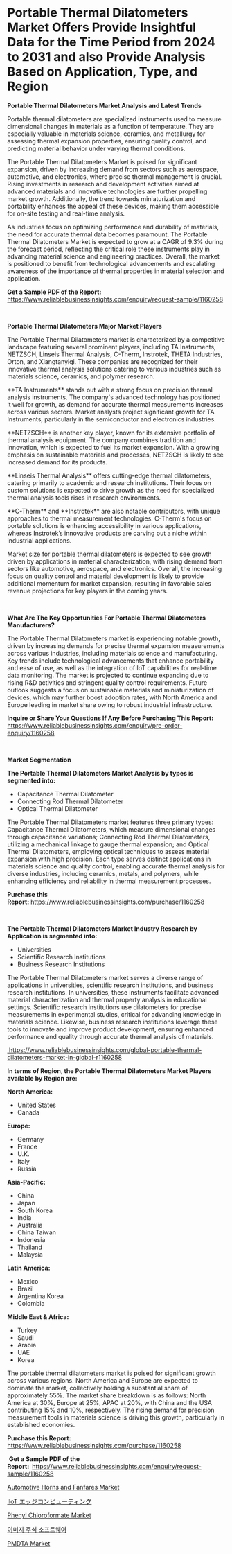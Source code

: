 <p><h1>Portable Thermal Dilatometers Market Offers Provide Insightful Data for the Time Period from 2024 to 2031 and also Provide Analysis Based on Application, Type, and Region</h1></p><p><strong>Portable Thermal Dilatometers Market Analysis and Latest Trends</strong></p>
<p><p>Portable thermal dilatometers are specialized instruments used to measure dimensional changes in materials as a function of temperature. They are especially valuable in materials science, ceramics, and metallurgy for assessing thermal expansion properties, ensuring quality control, and predicting material behavior under varying thermal conditions. </p><p>The Portable Thermal Dilatometers Market is poised for significant expansion, driven by increasing demand from sectors such as aerospace, automotive, and electronics, where precise thermal management is crucial. Rising investments in research and development activities aimed at advanced materials and innovative technologies are further propelling market growth. Additionally, the trend towards miniaturization and portability enhances the appeal of these devices, making them accessible for on-site testing and real-time analysis.</p><p>As industries focus on optimizing performance and durability of materials, the need for accurate thermal data becomes paramount. The Portable Thermal Dilatometers Market is expected to grow at a CAGR of 9.3% during the forecast period, reflecting the critical role these instruments play in advancing material science and engineering practices. Overall, the market is positioned to benefit from technological advancements and escalating awareness of the importance of thermal properties in material selection and application.</p></p>
<p><strong>Get a Sample PDF of the Report:&nbsp;</strong> <a href="https://www.reliablebusinessinsights.com/enquiry/request-sample/1160258">https://www.reliablebusinessinsights.com/enquiry/request-sample/1160258</a></p>
<p>&nbsp;</p>
<p><strong>Portable Thermal Dilatometers Major Market Players</strong></p>
<p><p>The Portable Thermal Dilatometers market is characterized by a competitive landscape featuring several prominent players, including TA Instruments, NETZSCH, Linseis Thermal Analysis, C-Therm, Instrotek, THETA Industries, Orton, and Xiangtanyiqi. These companies are recognized for their innovative thermal analysis solutions catering to various industries such as materials science, ceramics, and polymer research.</p><p>**TA Instruments** stands out with a strong focus on precision thermal analysis instruments. The company's advanced technology has positioned it well for growth, as demand for accurate thermal measurements increases across various sectors. Market analysts project significant growth for TA Instruments, particularly in the semiconductor and electronics industries.</p><p>**NETZSCH** is another key player, known for its extensive portfolio of thermal analysis equipment. The company combines tradition and innovation, which is expected to fuel its market expansion. With a growing emphasis on sustainable materials and processes, NETZSCH is likely to see increased demand for its products.</p><p>**Linseis Thermal Analysis** offers cutting-edge thermal dilatometers, catering primarily to academic and research institutions. Their focus on custom solutions is expected to drive growth as the need for specialized thermal analysis tools rises in research environments.</p><p>**C-Therm** and **Instrotek** are also notable contributors, with unique approaches to thermal measurement technologies. C-Therm's focus on portable solutions is enhancing accessibility in various applications, whereas Instrotek’s innovative products are carving out a niche within industrial applications.</p><p>Market size for portable thermal dilatometers is expected to see growth driven by applications in material characterization, with rising demand from sectors like automotive, aerospace, and electronics. Overall, the increasing focus on quality control and material development is likely to provide additional momentum for market expansion, resulting in favorable sales revenue projections for key players in the coming years.</p></p>
<p>&nbsp;</p>
<p><strong>What Are The Key Opportunities For Portable Thermal Dilatometers Manufacturers?</strong></p>
<p><p>The Portable Thermal Dilatometers market is experiencing notable growth, driven by increasing demands for precise thermal expansion measurements across various industries, including materials science and manufacturing. Key trends include technological advancements that enhance portability and ease of use, as well as the integration of IoT capabilities for real-time data monitoring. The market is projected to continue expanding due to rising R&D activities and stringent quality control requirements. Future outlook suggests a focus on sustainable materials and miniaturization of devices, which may further boost adoption rates, with North America and Europe leading in market share owing to robust industrial infrastructure.</p></p>
<p><strong>Inquire or Share Your Questions If Any Before Purchasing This Report:</strong> <a href="https://www.reliablebusinessinsights.com/enquiry/pre-order-enquiry/1160258">https://www.reliablebusinessinsights.com/enquiry/pre-order-enquiry/1160258</a></p>
<p>&nbsp;</p>
<p><strong>Market Segmentation</strong></p>
<p><strong>The Portable Thermal Dilatometers Market Analysis by types is segmented into:</strong></p>
<p><ul><li>Capacitance Thermal Dilatometer</li><li>Connecting Rod Thermal Dilatometer</li><li>Optical Thermal Dilatometer</li></ul></p>
<p><p>The Portable Thermal Dilatometers market features three primary types: Capacitance Thermal Dilatometers, which measure dimensional changes through capacitance variations; Connecting Rod Thermal Dilatometers, utilizing a mechanical linkage to gauge thermal expansion; and Optical Thermal Dilatometers, employing optical techniques to assess material expansion with high precision. Each type serves distinct applications in materials science and quality control, enabling accurate thermal analysis for diverse industries, including ceramics, metals, and polymers, while enhancing efficiency and reliability in thermal measurement processes.</p></p>
<p><strong>Purchase this Report:&nbsp;</strong><a href="https://www.reliablebusinessinsights.com/purchase/1160258">https://www.reliablebusinessinsights.com/purchase/1160258</a></p>
<p>&nbsp;</p>
<p><strong>The Portable Thermal Dilatometers Market Industry Research by Application is segmented into:</strong></p>
<p><ul><li>Universities</li><li>Scientific Research Institutions</li><li>Business Research Institutions</li></ul></p>
<p><p>The Portable Thermal Dilatometers market serves a diverse range of applications in universities, scientific research institutions, and business research institutions. In universities, these instruments facilitate advanced material characterization and thermal property analysis in educational settings. Scientific research institutions use dilatometers for precise measurements in experimental studies, critical for advancing knowledge in materials science. Likewise, business research institutions leverage these tools to innovate and improve product development, ensuring enhanced performance and quality through accurate thermal analysis of materials.</p></p>
<p><a href="https://www.reliablebusinessinsights.com/global-portable-thermal-dilatometers-market-in-global-r1160258">&nbsp;https://www.reliablebusinessinsights.com/global-portable-thermal-dilatometers-market-in-global-r1160258</a></p>
<p><strong>In terms of Region, the Portable Thermal Dilatometers Market Players available by Region are:</strong></p>
<p>
    <p> <strong> North America: </strong>
        <ul>
            <li>United States</li>
            <li>Canada</li>
        </ul>
        </p> 
    <p> <strong> Europe: </strong>
        <ul>
            <li>Germany</li>
            <li>France</li>
            <li>U.K.</li>
            <li>Italy</li>
            <li>Russia</li>
        </ul>
        </p> 
    <p> <strong> Asia-Pacific: </strong>
        <ul>
            <li>China</li>
            <li>Japan</li>
            <li>South Korea</li>
            <li>India</li>
            <li>Australia</li>
            <li>China Taiwan</li>
            <li>Indonesia</li>
            <li>Thailand</li>
            <li>Malaysia</li>
        </ul>
        </p> 
    <p> <strong> Latin America: </strong>
        <ul>
            <li>Mexico</li>
            <li>Brazil</li>
            <li>Argentina Korea</li>
            <li>Colombia</li>
        </ul>
        </p> 
    <p> <strong> Middle East & Africa: </strong>
        <ul>
            <li>Turkey</li>
            <li>Saudi</li>
            <li>Arabia</li>
            <li>UAE</li>
            <li>Korea</li>
        </ul>
    </p>
    </p>
<p><p>The portable thermal dilatometers market is poised for significant growth across various regions. North America and Europe are expected to dominate the market, collectively holding a substantial share of approximately 55%. The market share breakdown is as follows: North America at 30%, Europe at 25%, APAC at 20%, with China and the USA contributing 15% and 10%, respectively. The rising demand for precision measurement tools in materials science is driving this growth, particularly in established economies.</p></p>
<p><strong>Purchase this Report: </strong><a href="https://www.reliablebusinessinsights.com/purchase/1160258">https://www.reliablebusinessinsights.com/purchase/1160258</a></p>
<p>&nbsp;<strong>Get a Sample PDF of the Report:&nbsp;&nbsp;</strong><a href="https://www.reliablebusinessinsights.com/enquiry/request-sample/1160258">https://www.reliablebusinessinsights.com/enquiry/request-sample/1160258</a></p>
<p><strong></strong></p>
<p><p><a href="https://www.linkedin.com/pulse/how-automotive-horns-fanfares-market-evolve-growth-analysis-8yzqe?trackingId=qpFF7pFRR9Oe4LlWBau6bA%3D%3D">Automotive Horns and Fanfares Market</a></p><p><a href="https://medium.com/@eunawiegad2023/2024%E5%B9%B4%E3%81%8B%E3%82%892031%E5%B9%B4%E3%81%BE%E3%81%A7%E3%81%AEiiot%E3%82%A8%E3%83%83%E3%82%B8%E3%82%B3%E3%83%B3%E3%83%94%E3%83%A5%E3%83%BC%E3%83%86%E3%82%A3%E3%83%B3%E3%82%B0%E5%B8%82%E5%A0%B4%E3%82%B7%E3%82%A7%E3%82%A2%E3%81%A8%E7%AB%B6%E4%BA%89%E7%92%B0%E5%A2%83%E3%81%AB%E9%96%A2%E3%81%99%E3%82%8B%E6%B4%9E%E5%AF%9F-44faf4c6297a">IIoT エッジコンピューティング</a></p><p><a href="https://issuu.com/reportprime-2/docs/phenyl-chloroformate-market-size-20_ff061ef5b61ab2">Phenyl Chloroformate Market</a></p><p><a href="https://medium.com/@appleblossomclinic/image-annotation-software-market-%EC%9D%98-%EA%B8%80%EB%A1%9C%EB%B2%8C-%EC%8B%9C%EC%9E%A5-%EA%B0%9C%EC%9A%94%EB%8A%94-%EC%A0%84-%EC%84%B8%EA%B3%84-%EB%B0%8F-%EC%A3%BC%EC%9A%94-%EC%8B%9C%EC%9E%A5%EC%9D%98-%EC%82%B0%EC%97%85%EC%97%90-%EC%98%81%ED%96%A5%EC%9D%84-%EB%AF%B8%EC%B9%98%EB%8A%94-%EC%A3%BC%EC%9A%94-%ED%8A%B8%EB%A0%8C%EB%93%9C%EC%97%90-%EB%8C%80%ED%95%9C-%EB%8F%85%ED%8A%B9%ED%95%9C-%EA%B4%80%EC%A0%90%EC%9D%84-%EC%A0%9C%EA%B3%B5%ED%95%A9%EB%8B%88%EB%8B%A4-8f93fdc9656d">이미지 주석 소프트웨어</a></p><p><a href="https://issuu.com/reportprime-2/docs/pmdta-market-size-2030.pptx_c19cca801fe382">PMDTA Market</a></p></p>